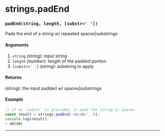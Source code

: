 # strings.padEnd

<!-- div class="doc-container" -->

<!-- div -->


<!-- div -->

<h3 id="padendstring-length-substr"><code>padEnd(string, length, [substr=' '])</code></h3>

Pads the end of a string w/ repeated spaces|substrings

#### Arguments
1. `string` *(string)*: input string
2. `length` *(number)*: length of the padded portion
3. `[substr=' ']` *(string)*: substring to apply

#### Returns
*(string)*: the input padded w/ spaces|substrings

#### Example
```js
// if no `substr` is provided, it pads the string w/ spaces
const result = strings.padEnd('abcabc', 9);
console.log(result);
> abcabc
```
---

<!-- /div -->

<!-- /div -->

<!-- /div -->
